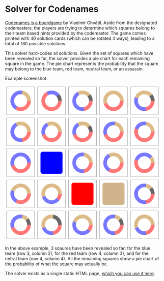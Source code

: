 # Solver for Codenames #

[Codenames is a boardgame](https://en.wikipedia.org/wiki/Codenames_(board_game)) by Vladimír Chvátil. Aside from the designated codemasters, the players are trying to determine which squares belong to their team based hints provided by the codemaster. The game comes printed with 40 solution cards (which can be rotated 4 ways), leading to a total of 160 possible solutions.

This solver hard-codes all solutions. Given the set of squares which have been revealed so far, the solver provides a pie chart for each remaining square in the game. The pie chart represents the probability that the square may belong to the blue team, red team, neutral team, or an assassin.

Example screenshot:

![demo](demo.png)

In the above example, 3 sqaures have been revealed so far: for the blue team (row 3, column 2), for the red team (row 4, column 3), and for the netral team (row 4, column 4). All the remaining squares show a pie chart of the probability of what the square may actually be.

The solver exists as a single static HTML page, [which you can use it here](https://htmlpreview.github.io/?https://raw.githubusercontent.com/dsnet/codebreaker/master/index.html).
